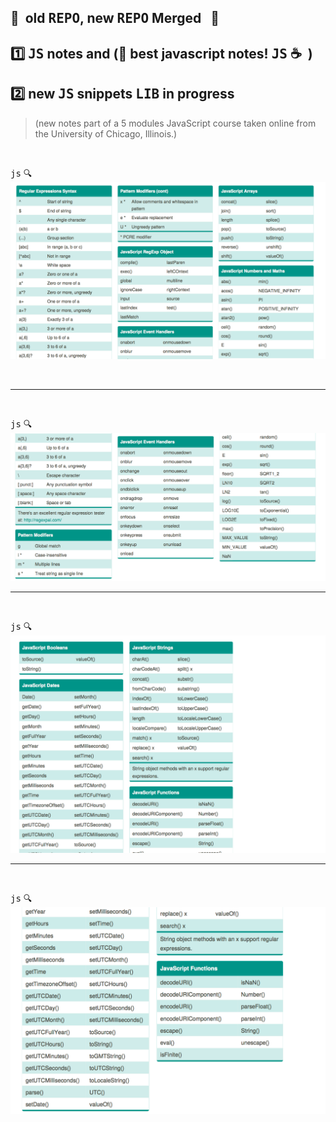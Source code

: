 ## :construction:&nbsp; old <kbd>REPO</kbd>, new <kbd>REPO</kbd> Merged&nbsp;&nbsp;  :construction:

## :one: <kbd>JS</kbd> notes and    (:rocket: best javascript notes! <kbd>JS</kbd>&nbsp;:coffee: &nbsp;)     
## :two: new <kbd>JS</kbd> snippets <kbd>LIB</kbd> in progress

> (new notes part of a 5 modules JavaScript course taken online from the University of Chicago, Illinois.)


<br />
  
 <kbd>js</kbd> :mag:
 ![js1](images/js1.png)
 
 <br />
 <hr />  
<br />
  
 <kbd>js</kbd> :mag:
 ![js2](images/js2.png)



 <hr />  
<br />
  
 <kbd>js</kbd> :mag:
 ![js2](images/js3.png)




 <hr />  
<br />
  
 <kbd>js</kbd> :mag:
 ![js2](images/js4.png)
 
 
 
 
 
  


